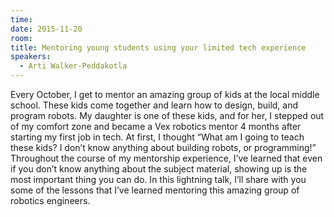 ```yaml
---
time: 
date: 2015-11-20
room:
title: Mentoring young students using your limited tech experience
speakers: 
  - Arti Walker-Peddakotla
---
```




Every October, I get to mentor an amazing group of kids at the local middle school. These kids come together and learn how to design, build, and program robots. My daughter is one of these kids, and for her, I stepped out of my comfort zone and became a Vex robotics mentor 4 months after starting my first job in tech. At first, I thought “What am I going to teach these kids? I don’t know anything about building robots, or programming!” Throughout the course of my mentorship experience, I’ve learned that even if you don’t know anything about the subject material, showing up is the most important thing you can do. In this lightning talk, I’ll share with you some of the lessons that I’ve learned mentoring this amazing group of robotics engineers.